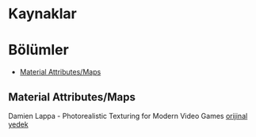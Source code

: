 # Kaynaklar



# Bölümler

* [Material Attributes/Maps](#material-attributesmaps)


## Material Attributes/Maps
Damien Lappa - Photorealistic Texturing for Modern Video Games [orijinal](https://www.theseus.fi/bitstream/handle/10024/136545/Lappa_Damien.pdf) [yedek](https://files.catbox.moe/wdvfvj.pdf)
